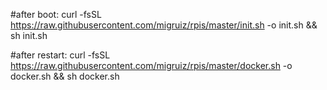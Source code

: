 #after boot:
curl -fsSL https://raw.githubusercontent.com/migruiz/rpis/master/init.sh -o init.sh && sh init.sh


#after restart:
curl -fsSL https://raw.githubusercontent.com/migruiz/rpis/master/docker.sh -o docker.sh && sh docker.sh
